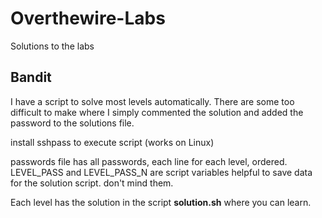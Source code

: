 # Overthewire-Labs
Solutions to the labs

## Bandit

I have a script to solve most levels automatically. 
There are some too difficult to make where I simply commented the solution and added the password to the solutions file.

install sshpass to execute script (works on Linux)

passwords file has all passwords, each line for each level, ordered.
LEVEL_PASS and LEVEL_PASS_N are script variables helpful to save data for the solution script. don't mind them.

Each level has the solution in the script **solution.sh** where you can learn.
